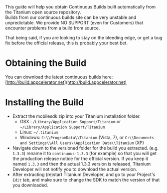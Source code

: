 <summary>
    This guide will help you obtain Continuous Builds built automatically from the Titanium open source repository.
</summary>

<warning>
    Builds from our continuous builds site can be very unstable and unpredictable. We provide NO SUPPORT (even for Customers) that encounter problems from a build from source.
</warning>

That being said, if you are looking to stay on the bleeding edge, or get a bug fix before the official release, this is probably your best bet.

# Obtaining the Build

You can download the latest continuous builds here:
[http://build.appcelerator.net](http://build.appcelerator.net)

# Installing the Build

* Extract the mobilesdk zip into your Titanium installation folder.
    - OSX : `/Library/Application Support/Titanium` or `~/Library/Application Support/Titanium`
    - Linux: `~/.titanium`
    - Windows: `C:\\ProgramData\\Titanium` (Vista, 7), or `C:\\Documents and Settings\\All Users\\Application Data\\Titanium` (XP)
* Navigate down to the versioned folder for the build you extracted. (e.g. `1.3.3`) rename it to `continuous-1.3.3` (for example) so that you will get the production release notice for the official version.  If you keep it named `1.3.3` and then the actual 1.3.3 version is released, Titanium Developer will not notify you to download the actual version.
* After extracting (re)start Titanium Developer, and go to your Project's `Edit` tab, and make sure to change the SDK to match the version of that you downloaded.

